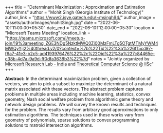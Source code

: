 +++
title = "Determinant Maximization : Approximation and Estimation Algorithms"
author = "Mohit Singh (Georgia Institute of Technology)"
author_link = "https://www2.isye.gatech.edu/~msingh94/"
author_image = "assets/authorImages/mohitSingh.jpg"
date = "2022-06-10T11:00:00+05:30"
date_end = "2022-06-10T12:00:00+05:30"
location = "Microsoft Teams Meeting"
location_link = "https://teams.microsoft.com/l/meetup-join/19%3ameeting_ZGE3NDg5NzktMWQ0Zi00MzFmLTg5OTgtMTMyYWM4MWQyYjI2%40thread.v2/0?context=%7b%22Tid%22%3a%226f15cd97-f6a7-41e3-b2c5-ad4193976476%22%2c%22Oid%22%3a%227c84465e-c38b-4d7a-9a9d-ff0dfa3638b3%22%7d"
notes = "Jointly organized by <a href = "https://www.microsoft.com/en-us/research/lab/microsoft-research-india/" target= "_blank">Microsoft Research Lab - India</a> and <a href='https://www.csa.iisc.ac.in/theoretical-computer-science/' target= "_blank">Theoretical Computer Science @ IISc</a>"
+++

<b>Abstract:</b>  In the determinant maximization problem, given a collection of vectors, we aim to pick a subset to
maximize the determinant of a natural matrix associated with these vectors. The abstract problem captures problems in
multiple areas including machine learning, statistics, convex geometry, Nash social welfare problem from algorithmic
game theory and network design problems. We will survey the known results and techniques for the problem. The results
vary from arbitrary good approximations to only estimation algorithms. The techniques used in these works vary from
geometry of polynomials, sparse solutions to convex programming solutions to matroid intersection algorithms.